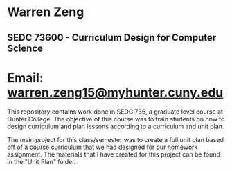 # Warren Zeng
## SEDC 73600 - Curriculum Design for Computer Science 
# Email: warren.zeng15@myhunter.cuny.edu

This repository contains work done in SEDC 736, a graduate level course at Hunter College. The objective of this course was to train students on 
how to design curriculum and plan lessons according to a curriculum and unit plan. 

The main project for this class/semester was to create a full unit plan based off of a course curriculum that we had designed for our homework assignment. 
The materials that I have created for this project can be found in the "Unit Plan" folder.
